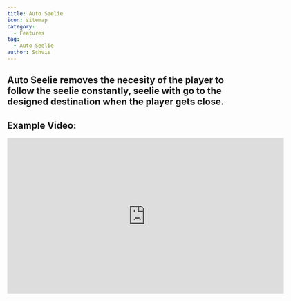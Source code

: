 ```yaml
---
title: Auto Seelie
icon: sitemap
category:
  - Features
tag:
  - Auto Seelie
author: Schvis
---
```


## Auto Seelie removes the necesity of the player to follow the seelie constantly, seelie with go to the designed destination when the player gets close.

## Example Video:

<iframe width="640" height="360" src="https://www.youtube.com/embed/uETIJ4KS39M?list=PL5eI1Tb64p56g27qfYk7VuFTz4FK6YrKa" title="Korepi - Auto Seelie" frameborder="0" allow="accelerometer; autoplay; clipboard-write; encrypted-media; gyroscope; picture-in-picture; web-share" allowfullscreen></iframe>